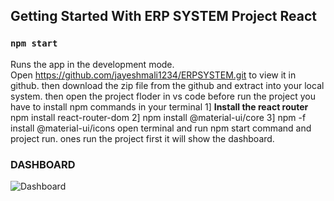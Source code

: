## Getting Started With ERP SYSTEM Project React

### `npm start`
Runs the app in the development mode.\
Open https://github.com/jayeshmali1234/ERPSYSTEM.git to view it in github.
then download the zip file from the github and extract into your local system.
then open the project floder in vs code 
before run the project you have to install npm commands in your terminal 
1] **Install the react router**
     npm install react-router-dom
2] npm install  @material-ui/core
3] npm -f install @material-ui/icons
open terminal and run npm start command and project run.
ones run the project first it will show the dashboard.

### DASHBOARD


![Dashboard](https://github.com/jayeshmali1234/ERPSYSTEM/assets/130337734/36d2a283-28f5-455b-9ebd-0568087f6018)
